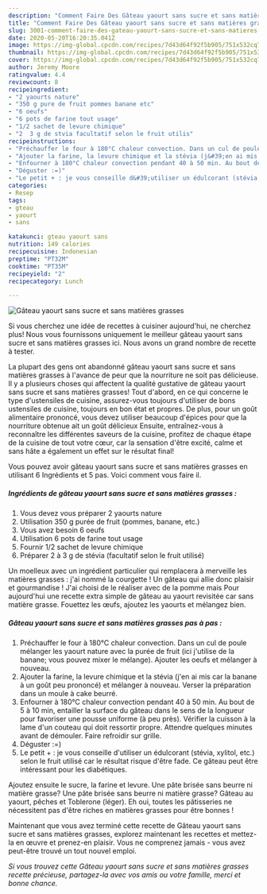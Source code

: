 ```yaml
---
description: "Comment Faire Des Gâteau yaourt sans sucre et sans matières grasses"
title: "Comment Faire Des Gâteau yaourt sans sucre et sans matières grasses"
slug: 3001-comment-faire-des-gateau-yaourt-sans-sucre-et-sans-matieres-grasses
date: 2020-05-20T16:20:35.041Z
image: https://img-global.cpcdn.com/recipes/7d43d64f92f5b905/751x532cq70/gateau-yaourt-sans-sucre-et-sans-matieres-grasses-photo-principale-de-la-recette.jpg
thumbnail: https://img-global.cpcdn.com/recipes/7d43d64f92f5b905/751x532cq70/gateau-yaourt-sans-sucre-et-sans-matieres-grasses-photo-principale-de-la-recette.jpg
cover: https://img-global.cpcdn.com/recipes/7d43d64f92f5b905/751x532cq70/gateau-yaourt-sans-sucre-et-sans-matieres-grasses-photo-principale-de-la-recette.jpg
author: Jeremy Moore
ratingvalue: 4.4
reviewcount: 8
recipeingredient:
- "2 yaourts nature"
- "350 g pure de fruit pommes banane etc"
- "6 oeufs"
- "6 pots de farine tout usage"
- "1/2 sachet de levure chimique"
- "2  3 g de stvia facultatif selon le fruit utilis"
recipeinstructions:
- "Préchauffer le four à 180°C chaleur convection. Dans un cul de poule mélanger les yaourt nature avec la purée de fruit (ici j&#39;utilise de la banane; vous pouvez mixer le mélange). Ajouter les oeufs et mélanger à nouveau."
- "Ajouter la farine, la levure chimique et la stévia (j&#39;en ai mis car la banane à un goût peu prononcé) et mélanger à nouveau. Verser la préparation dans un moule à cake beurré."
- "Enfourner à 180°C chaleur convection pendant 40 à 50 min. Au bout de 5 à 10 min, entailler la surface du gâteau dans le sens de la longueur pour favoriser une pousse uniforme (à peu près). Vérifier la cuisson à la lame d&#39;un couteau qui doit ressortir propre. Attendre quelques minutes avant de démouler. Faire refroidir sur grille."
- "Déguster :=)"
- "Le petit + : je vous conseille d&#39;utiliser un édulcorant (stévia, xylitol, etc.) selon le fruit utilisé car le résultat risque d&#39;être fade. Ce gâteau peut être intéressant pour les diabétiques."
categories:
- Resep
tags:
- gteau
- yaourt
- sans

katakunci: gteau yaourt sans 
nutrition: 149 calories
recipecuisine: Indonesian
preptime: "PT32M"
cooktime: "PT35M"
recipeyield: "2"
recipecategory: Lunch

---
```



![Gâteau yaourt sans sucre et sans matières grasses](https://img-global.cpcdn.com/recipes/7d43d64f92f5b905/751x532cq70/gateau-yaourt-sans-sucre-et-sans-matieres-grasses-photo-principale-de-la-recette.jpg)

Si vous cherchez une idée de recettes à cuisiner aujourd'hui, ne cherchez plus! Nous vous fournissons uniquement le meilleur gâteau yaourt sans sucre et sans matières grasses ici. Nous avons un grand nombre de recette à tester.

La plupart des gens ont abandonné gâteau yaourt sans sucre et sans matières grasses à l'avance de peur que la nourriture ne soit pas délicieuse. Il y a plusieurs choses qui affectent la qualité gustative de gâteau yaourt sans sucre et sans matières grasses! Tout d'abord, en ce qui concerne le type d'ustensiles de cuisine, assurez-vous toujours d'utiliser de bons ustensiles de cuisine, toujours en bon état et propres. De plus, pour un goût alimentaire prononcé, vous devez utiliser beaucoup d'épices pour que la nourriture obtenue ait un goût délicieux Ensuite, entraînez-vous à reconnaître les différentes saveurs de la cuisine, profitez de chaque étape de la cuisine de tout votre cœur, car la sensation d'être excité, calme et sans hâte a également un effet sur le résultat final!

<!--inarticleads1-->

Vous pouvez avoir gâteau yaourt sans sucre et sans matières grasses en utilisant 6 Ingrédients et 5 pas. Voici comment vous faire il.

##### Ingrédients de gâteau yaourt sans sucre et sans matières grasses :

1. Vous devez vous préparer 2 yaourts nature
1. Utilisation 350 g purée de fruit (pommes, banane, etc.)
1. Vous avez besoin 6 oeufs
1. Utilisation 6 pots de farine tout usage
1. Fournir 1/2 sachet de levure chimique
1. Préparer 2 à 3 g de stévia (facultatif selon le fruit utilisé)


Un moelleux avec un ingrédient particulier qui remplacera à merveille les matières grasses : j&#39;ai nommé la courgette ! Un gâteau qui allie donc plaisir et gourmandise ! J&#39;ai choisi de le réaliser avec de la pomme mais Pour aujourd&#39;hui une recette extra simple de gâteau au yaourt revisitée car sans matière grasse. Fouettez les œufs, ajoutez les yaourts et mélangez bien. 

<!--inarticleads2-->

##### Gâteau yaourt sans sucre et sans matières grasses pas à pas :

1. Préchauffer le four à 180°C chaleur convection. Dans un cul de poule mélanger les yaourt nature avec la purée de fruit (ici j&#39;utilise de la banane; vous pouvez mixer le mélange). Ajouter les oeufs et mélanger à nouveau.
1. Ajouter la farine, la levure chimique et la stévia (j&#39;en ai mis car la banane à un goût peu prononcé) et mélanger à nouveau. Verser la préparation dans un moule à cake beurré.
1. Enfourner à 180°C chaleur convection pendant 40 à 50 min. Au bout de 5 à 10 min, entailler la surface du gâteau dans le sens de la longueur pour favoriser une pousse uniforme (à peu près). Vérifier la cuisson à la lame d&#39;un couteau qui doit ressortir propre. Attendre quelques minutes avant de démouler. Faire refroidir sur grille.
1. Déguster :=)
1. Le petit + : je vous conseille d&#39;utiliser un édulcorant (stévia, xylitol, etc.) selon le fruit utilisé car le résultat risque d&#39;être fade. Ce gâteau peut être intéressant pour les diabétiques.


Ajoutez ensuite le sucre, la farine et levure. Une pâte brisée sans beurre ni matière grasse? Une pâte brisée sans beurre ni matière grasse? Gâteau au yaourt, pêches et Toblerone (léger). Eh oui, toutes les pâtisseries ne nécessitent pas d&#39;être riches en matières grasses pour être bonnes ! 

<!--inarticleads1-->

<p>
Maintenant que vous avez terminé cette recette de Gâteau yaourt sans sucre et sans matières grasses, explorez maintenant les recettes et mettez-la en œuvre et prenez-en plaisir. Vous ne comprenez jamais - vous avez peut-être trouvé un tout nouvel emploi.
</p>

<p>
<i>Si vous trouvez cette Gâteau yaourt sans sucre et sans matières grasses recette précieuse, partagez-la avec vos amis ou votre famille, merci et bonne chance.</i>
</p>
